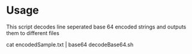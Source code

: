 # Usage

This script decodes line seperated base 64 encoded strings and outputs them to different files

cat encodedSample.txt | base64 decodeBase64.sh
